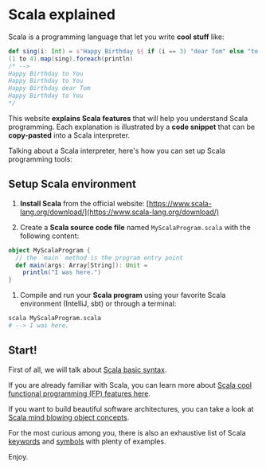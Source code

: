 # Scala explained

Scala is a programming language that let you write **cool stuff** like:

```scala
def sing(i: Int) = s"Happy Birthday ${ if (i == 3) "dear Tom" else "to You" }"
(1 to 4).map(sing).foreach(println)
/* -->
Happy Birthday to You
Happy Birthday to You
Happy Birthday dear Tom
Happy Birthday to You
*/
```

This website **explains Scala features** that will help you understand
Scala programming.
Each explanation is illustrated by a **code snippet**
that can be **copy-pasted** into a Scala interpreter.

Talking about a Scala interpreter, here's how you can set up
Scala programming tools:

## Setup Scala environment

1. **Install Scala** from the official website:
  [https://www.scala-lang.org/download/](https://www.scala-lang.org/download/)

1. Create a **Scala source code file** named `MyScalaProgram.scala`
  with the following content:

  ```scala
  object MyScalaProgram {
    // the `main` method is the program entry point
    def main(args: Array[String]): Unit =
      println("I was here.")
  }
  ```

1. Compile and run your **Scala program** using your favorite Scala environment
  (IntelliJ, sbt) or through a terminal:

  ```bash
  scala MyScalaProgram.scala
  # --> I was here.
  ```

## Start!

First of all, we will talk about [Scala basic syntax](syntax.md).

If you are already familiar with Scala, you can learn more about
[Scala cool functional programming (FP) features here](functions.md).

If you want to build beautiful software architectures,
you can take a look at [Scala mind blowing object concepts](classes.md).

For the most curious among you, there is also an exhaustive list of
Scala [keywords](keywords.md) and [symbols](symbols.md) with plenty of examples.

Enjoy.
